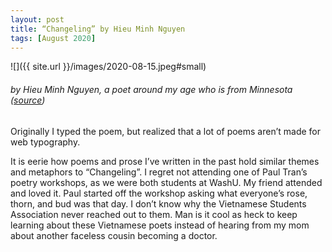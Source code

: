 ```yaml
---
layout: post
title: “Changeling” by Hieu Minh Nguyen
tags: [August 2020]
---
```


![]({{ site.url }}/images/2020-08-15.jpeg#small)
###### by Hieu Minh Nguyen, a poet around my age who is from Minnesota ([source](https://twitter.com/KelliAgodon/status/1290103348935327744/photo/1))

Originally I typed the poem, but realized that a lot of poems aren’t made for web typography.

It is eerie how poems and prose I’ve written in the past hold similar themes and metaphors to “Changeling”. I regret not attending one of Paul Tran’s poetry workshops, as we were both students at WashU. My friend attended and loved it. Paul started off the workshop asking what everyone’s rose, thorn, and bud was that day. I don’t know why the Vietnamese Students Association never reached out to them. Man is it cool as heck to keep learning about these Vietnamese poets instead of hearing from my mom about another faceless cousin  becoming a doctor.
